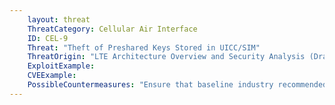 ```yaml
---
    layout: threat
    ThreatCategory: Cellular Air Interface
    ID: CEL-9
    Threat: "Theft of Preshared Keys Stored in UICC/SIM"
    ThreatOrigin: "LTE Architecture Overview and Security Analysis (Draft NISTIR 8071) [^166]"
    ExploitExample:
    CVEExample:
    PossibleCountermeasures: "Ensure that baseline industry recommended practices are implemented and validated"
---
```

